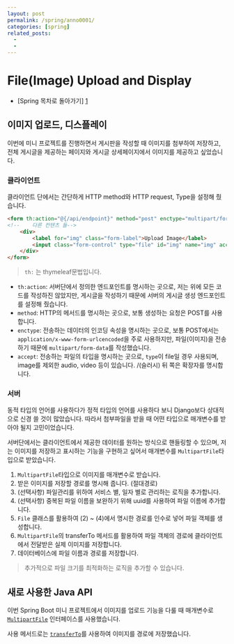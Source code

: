 ```yaml
---
layout: post
permalink: /spring/anno0001/
categories: [spring]
related_posts:
  -
  - 
---
```


# File(Image) Upload and Display


- [Spring 목차로 돌아가기] [1]

[1]: https://aminsc.github.io/spring/


## 이미지 업로드, 디스플레이
이번에 미니 프로젝트를 진행하면서 게시판을 작성할 때 이미지를 첨부하여 저장하고, 전체 게시글을 제공하는 페이지와 게시글 상세페이지에서 이미지를 제공하고 싶었습니다.

### 클라이언트
클라이언트 단에서는 간단하게 HTTP method와 HTTP request, Type을 설정해 줬습니다.

~~~html
<form th:action="@{/api/endpoint}" method="post" enctype="multipart/form-data">
<!--    다른 컨텐츠 들-->
    <div>
        <label for="img" class="form-label">Upload Image</label>
        <input class="form-control" type="file" id="img" name="img" accept="image/*">
    </div>
</form>
~~~
> `th:` 는 thymeleaf문법입니다.
- `th:action`: 서버단에서 정의한 엔드포인트를 명시하는 곳으로, 저는 위에 모든 코드를 작성하진 않았지만, 게시글을 작성하기 때문에 서버의 게시글 생성 엔드포인트를 설정해 줬습니다.
- `method`: HTTP의 메서드를 명시하는 곳으로, 보통 생성하는 요청은 POST를 사용합니다.
- `enctype`: 전송하는 데이터의 인코딩 속성을 명시하는 곳으로, 보통 POST에서는 `application/x-www-form-urlcencoded`을 주로 사용하지만, 파일(이미지)을 전송하기 때문에 `multipart/form-data`를 작성했습니다.
- `accept`: 전송하는 파일의 타입을 명시하는 곳으로, `type`이 file일 경우 사용되며, image를 제외한 audio, video 등이 있습니다. /(슬러시) 뒤 쪽은 확장자를 명시합니다.

### 서버
동적 타입의 언어를 사용하다가 정적 타입의 언어를 사용하다 보니 Django보다 상대적으로 신경 쓸 것이 많았습니다.
따라서 첨부파일을 받을 때 어떤 타입으로 매개변수를 받아야 될지 고민이었습니다.

서버단에서는 클라이언트에서 제공한 데이터를 원하는 방식으로 핸들링할 수 있으며, 
저는 이미지를 저장하고 표시하는 기능을 구현하고 싶어서 매개변수를 `MultipartFile`타입으로 받았습니다.

1. `MultipartFile`타입으로 이미지를 매개변수로 받습니다.
2. 받은 이미지를 저장할 경로를 명시해 줍니다. (절대경로)
3. (선택사항) 파일관리를 위하여 서비스 별, 일자 별로 관리하는 로직을 추가합니다.
4. (선택사항) 중복된 파일 이름을 보완하기 위해 uuid를 사용하여 파일 이름에 추가합니다.
5. `File` 클래스를 활용하여 (2) ~ (4)에서 명시한 경로를 인수로 넣어 파일 객체를 생성합니다.
6. `MultipartFile`의 transferTo 메서드를 활용하여 파일 객체의 경로에 클라이언트에서 전달받은 실제 이미지를 저장합니다.
7. 데이터베이스에 파일 이름과 경로를 저장합니다.

> 추가적으로 파일 크기를 최적화하는 로직을 추가할 수 있습니다.


## 새로 사용한 Java API
이번 Spring Boot 미니 프로젝트에서 이미지를 업로드 기능을 다룰 때 매개변수로 [`MultipartFile`](https://docs.spring.io/spring-framework/docs/current/javadoc-api/org/springframework/web/multipart/MultipartFile.html#transferTo(java.io.File)) 인터페이스를 사용했습니다.

사용 메서드로는 [`transferTo`](https://docs.spring.io/spring-framework/docs/current/javadoc-api/org/springframework/web/multipart/MultipartFile.html#transferTo(java.io.File))를 사용하여 이미지를 경로에 저장했습니다.

